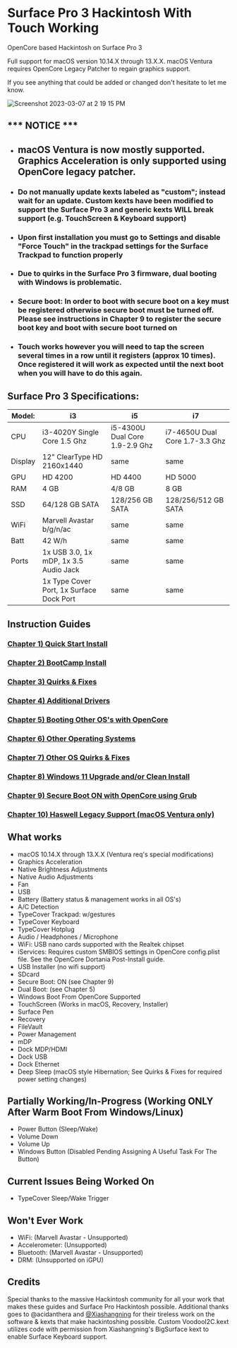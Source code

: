 # Surface Pro 3 Hackintosh With Touch Working
OpenCore based Hackintosh on Surface Pro 3

Full support for macOS version 10.14.X through 13.X.X. macOS Ventura requires OpenCore Legacy Patcher to regain graphics support.

If you see anything that could be added or changed don't hesitate to let me know.

![Screenshot 2023-03-07 at 2 19 15 PM](https://user-images.githubusercontent.com/53441362/223567083-c2dafb00-a842-4ea7-81fe-e90056486810.png)


## *** NOTICE ***
- ## macOS Ventura is now mostly supported. Graphics Acceleration is only supported using OpenCore legacy patcher. 
- ### Do not manually update kexts labeled as "custom"; instead wait for an update. Custom kexts have been modified to support the Surface Pro 3 and generic kexts WILL break support (e.g. TouchScreen & Keyboard support)
- ### Upon first installation you must go to Settings and disable "Force Touch" in the trackpad settings for the Surface Trackpad to function properly
- ### Due to quirks in the Surface Pro 3 firmware, dual booting with Windows is problematic.
- ### Secure boot: In order to boot with secure boot on a key must be registered otherwise secure boot must be turned off. Please see instructions in Chapter 9 to register the secure boot key and boot with secure boot turned on
- ### Touch works however you will need to tap the screen several times in a row until it registers (approx 10 times). Once registered it will work as expected until the next boot when you will have to do this again. 


## Surface Pro 3 Specifications:

| Model: | i3 | i5 | i7 |
|-|-|-|-|
|CPU| i3-4020Y Single Core 1.5 Ghz| i5-4300U Dual Core 1.9-2.9 Ghz| i7-4650U Dual Core 1.7-3.3 Ghz |
|Display| 12" ClearType HD 2160x1440 | same | same |
|GPU| HD 4200 | HD 4400 | HD 5000 |
|RAM| 4 GB | 4/8 GB | 8 GB |
|SSD| 64/128 GB SATA | 128/256 GB SATA | 128/256/512 GB SATA |
|WiFi| Marvell Avastar b/g/n/ac | same | same |
|Batt| 42 W/h | same | same |
|Ports| 1x USB 3.0, 1x mDP, 1x 3.5 Audio Jack | same | same |
|   | 1x Type Cover Port, 1x Surface Dock Port | same | same |



## Instruction Guides

### [Chapter 1) Quick Start Install](https://github.com/balopez83/Surface_Pro_3_Hackintosh/blob/main/1-QuickStart.md)
### [Chapter 2) BootCamp Install](https://github.com/balopez83/Surface_Pro_3_Hackintosh/blob/main/2-BootCamp.md)
### [Chapter 3) Quirks & Fixes](https://github.com/balopez83/Surface_Pro_3_Hackintosh/blob/main/3-quirks%26fixes.md)
### [Chapter 4) Additional Drivers](https://github.com/balopez83/Surface_Pro_3_Hackintosh/blob/main/4-drivers.md)
### [Chapter 5) Booting Other OS's with OpenCore](https://github.com/balopez83/Surface_Pro_3_Hackintosh/blob/main/5-OtherOS%26OC.md)
### [Chapter 6) Other Operating Systems](https://github.com/balopez83/Surface_Pro_3_Hackintosh/blob/main/6-OtherOS.md)
### [Chapter 7) Other OS Quirks & Fixes](https://github.com/balopez83/Surface_Pro_3_Hackintosh/blob/main/7-OtherOSquirks%26fixes.md)
### [Chapter 8) Windows 11 Upgrade and/or Clean Install](https://github.com/balopez83/Surface_Pro_3_Hackintosh/blob/main/8-Windows-11.md)
### [Chapter 9) Secure Boot ON with OpenCore using Grub](https://github.com/balopez83/Surface_Pro_3_Hackintosh/blob/main/9-SecureBootOn.md)
### [Chapter 10) Haswell Legacy Support (macOS Ventura only)](https://github.com/balopez83/Surface_Pro_3_Hackintosh/blob/main/10-HaswellLegacySupport.md)

## What works 

- macOS 10.14.X through 13.X.X (Ventura req's special modifications)
- Graphics Acceleration
- Native Brightness Adjustments
- Native Audio Adjustments
- Fan
- USB
- Battery (Battery status & management works in all OS's)
- A/C Detection
- TypeCover Trackpad: w/gestures
- TypeCover Keyboard
- TypeCover Hotplug
- Audio / Headphones / Microphone
- WiFi: USB nano cards supported with the Realtek chipset
- iServices: Requires custom SMBIOS settings in OpenCore config.plist file. See the OpenCore Dortania Post-Install guide.
- USB Installer (no wifi support)
- SDcard
- Secure Boot: ON (see Chapter 9)
- Dual Boot: (see Chapter 5)
- Windows Boot From OpenCore Supported
- TouchScreen (Works in macOS, Recovery, Installer)
- Surface Pen
- Recovery
- FileVault
- Power Management
- mDP
- Dock MDP/HDMI
- Dock USB
- Dock Ethernet
- Deep Sleep (macOS style Hibernation; See Quirks & Fixes for required power setting changes)

## Partially Working/In-Progress (Working ONLY After Warm Boot From Windows/Linux)

- Power Button (Sleep/Wake)
- Volume Down
- Volume Up
- Windows Button (Disabled Pending Assigning A Useful Task For The Button)


## Current Issues Being Worked On

- TypeCover Sleep/Wake Trigger


## Won't Ever Work

- WiFi: (Marvell Avastar - Unsupported)
- Accelerometer: (Unsupported)
- Bluetooth: (Marvell Avastar - Unsupported)
- DRM: (Unsupported on iGPU)


## Credits
Special thanks to the massive Hackintosh community for all your work that makes these guides and Surface Pro Hackintosh possible. Additional thanks goes to @acidanthera and [@Xiashangning](https://github.com/Xiashangning/BigSurface) for their tireless work on the software & kexts that make hackintoshing possible. Custom VoodooI2C.kext utilizes code with permission from Xiashangning's BigSurface kext to enable Surface Keyboard support. <br>
